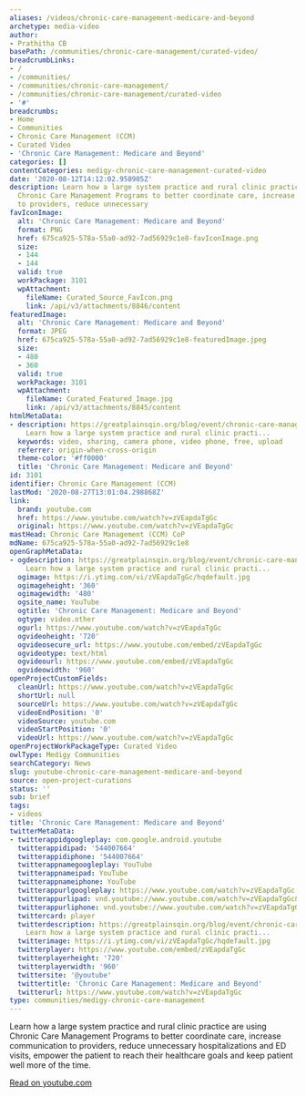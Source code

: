 ```yaml
---
aliases: /videos/chronic-care-management-medicare-and-beyond
archetype: media-video
author:
- Prathitha CB
basePath: /communities/chronic-care-management/curated-video/
breadcrumbLinks:
- /
- /communities/
- /communities/chronic-care-management/
- /communities/chronic-care-management/curated-video
- '#'
breadcrumbs:
- Home
- Communities
- Chronic Care Management (CCM)
- Curated Video
- 'Chronic Care Management: Medicare and Beyond'
categories: []
contentCategories: medigy-chronic-care-management-curated-video
date: '2020-08-12T14:12:02.958905Z'
description: Learn how a large system practice and rural clinic practice are using
  Chronic Care Management Programs to better coordinate care, increase communication
  to providers, reduce unnecessary
favIconImage:
  alt: 'Chronic Care Management: Medicare and Beyond'
  format: PNG
  href: 675ca925-578a-55a0-ad92-7ad56929c1e8-favIconImage.png
  size:
  - 144
  - 144
  valid: true
  workPackage: 3101
  wpAttachment:
    fileName: Curated_Source_FavIcon.png
    link: /api/v3/attachments/8846/content
featuredImage:
  alt: 'Chronic Care Management: Medicare and Beyond'
  format: JPEG
  href: 675ca925-578a-55a0-ad92-7ad56929c1e8-featuredImage.jpeg
  size:
  - 480
  - 360
  valid: true
  workPackage: 3101
  wpAttachment:
    fileName: Curated_Featured_Image.jpg
    link: /api/v3/attachments/8845/content
htmlMetaData:
- description: https://greatplainsqin.org/blog/event/chronic-care-management-medicare-and-beyond/?instance_id=1527
    Learn how a large system practice and rural clinic practi...
  keywords: video, sharing, camera phone, video phone, free, upload
  referrer: origin-when-cross-origin
  theme-color: '#ff0000'
  title: 'Chronic Care Management: Medicare and Beyond'
id: 3101
identifier: Chronic Care Management (CCM)
lastMod: '2020-08-27T13:01:04.298868Z'
link:
  brand: youtube.com
  href: https://www.youtube.com/watch?v=zVEapdaTgGc
  original: https://www.youtube.com/watch?v=zVEapdaTgGc
mastHead: Chronic Care Management (CCM) CoP
mdName: 675ca925-578a-55a0-ad92-7ad56929c1e8
openGraphMetaData:
- ogdescription: https://greatplainsqin.org/blog/event/chronic-care-management-medicare-and-beyond/?instance_id=1527
    Learn how a large system practice and rural clinic practi...
  ogimage: https://i.ytimg.com/vi/zVEapdaTgGc/hqdefault.jpg
  ogimageheight: '360'
  ogimagewidth: '480'
  ogsite_name: YouTube
  ogtitle: 'Chronic Care Management: Medicare and Beyond'
  ogtype: video.other
  ogurl: https://www.youtube.com/watch?v=zVEapdaTgGc
  ogvideoheight: '720'
  ogvideosecure_url: https://www.youtube.com/embed/zVEapdaTgGc
  ogvideotype: text/html
  ogvideourl: https://www.youtube.com/embed/zVEapdaTgGc
  ogvideowidth: '960'
openProjectCustomFields:
  cleanUrl: https://www.youtube.com/watch?v=zVEapdaTgGc
  shortUrl: null
  sourceUrl: https://www.youtube.com/watch?v=zVEapdaTgGc
  videoEndPosition: '0'
  videoSource: youtube.com
  videoStartPosition: '0'
  videoUrl: https://www.youtube.com/watch?v=zVEapdaTgGc
openProjectWorkPackageType: Curated Video
owlType: Medigy Communities
searchCategory: News
slug: youtube-chronic-care-management-medicare-and-beyond
source: open-project-curations
status: ''
sub: brief
tags:
- videos
title: 'Chronic Care Management: Medicare and Beyond'
twitterMetaData:
- twitterappidgoogleplay: com.google.android.youtube
  twitterappidipad: '544007664'
  twitterappidiphone: '544007664'
  twitterappnamegoogleplay: YouTube
  twitterappnameipad: YouTube
  twitterappnameiphone: YouTube
  twitterappurlgoogleplay: https://www.youtube.com/watch?v=zVEapdaTgGc
  twitterappurlipad: vnd.youtube://www.youtube.com/watch?v=zVEapdaTgGc&feature=applinks
  twitterappurliphone: vnd.youtube://www.youtube.com/watch?v=zVEapdaTgGc&feature=applinks
  twittercard: player
  twitterdescription: https://greatplainsqin.org/blog/event/chronic-care-management-medicare-and-beyond/?instance_id=1527
    Learn how a large system practice and rural clinic practi...
  twitterimage: https://i.ytimg.com/vi/zVEapdaTgGc/hqdefault.jpg
  twitterplayer: https://www.youtube.com/embed/zVEapdaTgGc
  twitterplayerheight: '720'
  twitterplayerwidth: '960'
  twittersite: '@youtube'
  twittertitle: 'Chronic Care Management: Medicare and Beyond'
  twitterurl: https://www.youtube.com/watch?v=zVEapdaTgGc
type: communities/medigy-chronic-care-management
---
```


Learn how a large system practice and rural clinic practice are using Chronic Care Management Programs to better coordinate care, increase communication to providers, reduce unnecessary hospitalizations and ED visits, empower the patient to reach their healthcare goals and keep patient well more of the time.

[Read on youtube.com](https://www.youtube.com/watch?v=zVEapdaTgGc)